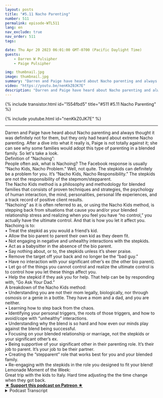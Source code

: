 ```yaml
---
layout: posts
title: "#5.11 Nacho Parenting"
number: 511
permalink: episode-WTL511
lang: en
nav_exclude: true
nav_order: 511
tags:

date: Thu Apr 20 2023 06:01:00 GMT-0700 (Pacific Daylight Time)
guests:
    - Darren W Pulsipher
    - Paige Pulsipher

img: thumbnail.jpg
image: thumbnail.jpg
summary: "Darren and Paige have heard about Nacho parenting and always thought it was definitely not for them, but they only had heard about extreme Nacho parenting. After a dive into what it really is, Paige is not totally against it; she can see why some families would adopt this type of parenting in a blended family. So let's take a look.Definition of “Nachoing”:People often ask, what is Nachoing? The Facebook response is usually “Nacho Kids, Nacho Problem.” Well, not quite. The stepkids can definitely be a problem for you. It’s “Nacho Kids, Nacho Responsibility.” The stepkids are not the responsibility of the stepmom/stepparent.The Nacho Kids method is a philosophy and methodology for blended families that consists of proven techniques and strategies, the psychology of human interaction, the mind, personalities, personal life experiences, and a track record of positive client results.“Nachoing” as it is often referred to as, or using the Nacho Kids method, is stepping back from situations that cause you and/or your blended relationship stress and realizing when you feel you have “no control,” you actually have the ultimate control. And that is how you let it affect you.Nachoing is to:• Treat the stepkid as you would a friend’s kid.• Allow the bio parent to parent their own kid as they deem fit.• Not engaging in negative and unhealthy interactions with the stepkids.• Act as a babysitter in the absence of the bio parent.• Say nothing about, or to, the stepkids unless it’s sheer praise.• Remove the target off your back and no longer be the “bad guy.”• Have no interaction with your significant other’s ex (the other bio parent).• Let go of the things you cannot control and realize the ultimate control is to control how you let these things affect you.• Help the stepkid if they ask you for help. That help can be by responding with, “Go Ask Your Dad.”A breakdown of the Nacho Kids method:• Understanding you are not their mom legally, biologically, nor through osmosis or a genie in a bottle. They have a mom and a dad, and you are neither.• Learning how to step back from the chaos.• Identifying your personal triggers, the roots of those triggers, and how to avoid/cope with “unhealthy” interactions.• Understanding why the blend is so hard and how even our minds play against the blend being successful.• Focusing on your blended relationship or marriage, not the stepkids or your significant other’s ex.• Being supportive of your significant other in their parenting role. It’s their job to parent. It’s your job to be their partner.• Creating the “stepparent” role that works best for you and your blended family.• Re-engaging with the stepkids in the role you designed to fit your blend!Lemonade Moment of the Week:Great trip with the kids to Italy. Hard time adjusting the the time change when they got back."
video: "https://youtu.be/nenKkZ0JK7E"
description: "Darren and Paige have heard about Nacho parenting and always thought it was definitely not for them, but they only had heard about extreme Nacho parenting. After a dive into what it really is, Paige is not totally against it; she can see why some families would adopt this type of parenting in a blended family. So let's take a look.Definition of “Nachoing”:People often ask, what is Nachoing? The Facebook response is usually “Nacho Kids, Nacho Problem.” Well, not quite. The stepkids can definitely be a problem for you. It’s “Nacho Kids, Nacho Responsibility.” The stepkids are not the responsibility of the stepmom/stepparent.The Nacho Kids method is a philosophy and methodology for blended families that consists of proven techniques and strategies, the psychology of human interaction, the mind, personalities, personal life experiences, and a track record of positive client results.“Nachoing” as it is often referred to as, or using the Nacho Kids method, is stepping back from situations that cause you and/or your blended relationship stress and realizing when you feel you have “no control,” you actually have the ultimate control. And that is how you let it affect you.Nachoing is to:• Treat the stepkid as you would a friend’s kid.• Allow the bio parent to parent their own kid as they deem fit.• Not engaging in negative and unhealthy interactions with the stepkids.• Act as a babysitter in the absence of the bio parent.• Say nothing about, or to, the stepkids unless it’s sheer praise.• Remove the target off your back and no longer be the “bad guy.”• Have no interaction with your significant other’s ex (the other bio parent).• Let go of the things you cannot control and realize the ultimate control is to control how you let these things affect you.• Help the stepkid if they ask you for help. That help can be by responding with, “Go Ask Your Dad.”A breakdown of the Nacho Kids method:• Understanding you are not their mom legally, biologically, nor through osmosis or a genie in a bottle. They have a mom and a dad, and you are neither.• Learning how to step back from the chaos.• Identifying your personal triggers, the roots of those triggers, and how to avoid/cope with “unhealthy” interactions.• Understanding why the blend is so hard and how even our minds play against the blend being successful.• Focusing on your blended relationship or marriage, not the stepkids or your significant other’s ex.• Being supportive of your significant other in their parenting role. It’s their job to parent. It’s your job to be their partner.• Creating the “stepparent” role that works best for you and your blended family.• Re-engaging with the stepkids in the role you designed to fit your blend!Lemonade Moment of the Week:Great trip with the kids to Italy. Hard time adjusting the the time change when they got back."
---
```


<div>
{% include transistor.html id="1554fbd5" title="#511 #5.11 Nacho Parenting" %}

{% include youtube.html id="nenKkZ0JK7E" %}
</div>

---

<html><head></head><body><div>Darren and Paige have heard about Nacho parenting and always thought it was definitely not for them, but they only had heard about extreme Nacho parenting. After a dive into what it really is, Paige is not totally against it; she can see why some families would adopt this type of parenting in a blended family. So let's take a look.</div><div>Definition of “Nachoing”:<br>People often ask, what is Nachoing? The Facebook response is usually “Nacho Kids, Nacho Problem.” Well, not quite. The stepkids can definitely be a problem for you. It’s “Nacho Kids, Nacho Responsibility.” The stepkids are not the responsibility of the stepmom/stepparent.<br>The Nacho Kids method is a philosophy and methodology for blended families that consists of proven techniques and strategies, the psychology of human interaction, the mind, personalities, personal life experiences, and a track record of positive client results.<br>“Nachoing” as it is often referred to as, or using the Nacho Kids method, is stepping back from situations that cause you and/or your blended relationship stress and realizing when you feel you have “no control,” you actually have the ultimate control. And that is how you let it affect you.</div><div>Nachoing is to:<br>• Treat the stepkid as you would a friend’s kid.<br>• Allow the bio parent to parent their own kid as they deem fit.<br>• Not engaging in negative and unhealthy interactions with the stepkids.<br>• Act as a babysitter in the absence of the bio parent.<br>• Say nothing about, or to, the stepkids unless it’s sheer praise.<br>• Remove the target off your back and no longer be the “bad guy.”<br>• Have no interaction with your significant other’s ex (the other bio parent).<br>• Let go of the things you cannot control and realize the ultimate control is to control how you let these things affect you.<br>• Help the stepkid if they ask you for help. That help can be by responding with, “Go Ask Your Dad.”</div><div>A breakdown of the Nacho Kids method:<br>• Understanding you are not their mom legally, biologically, nor through osmosis or a genie in a bottle. They have a mom and a dad, and you are neither.<br>• Learning how to step back from the chaos.<br>• Identifying your personal triggers, the roots of those triggers, and how to avoid/cope with “unhealthy” interactions.<br>• Understanding why the blend is so hard and how even our minds play against the blend being successful.<br>• Focusing on your blended relationship or marriage, not the stepkids or your significant other’s ex.<br>• Being supportive of your significant other in their parenting role. It’s their job to parent. It’s your job to be their partner.<br>• Creating the “stepparent” role that works best for you and your blended family.<br>• Re-engaging with the stepkids in the role you designed to fit your blend!</div><div>Lemonade Moment of the Week:</div><div>Great trip with the kids to Italy. Hard time adjusting the the time change when they got back.</div>
<strong>
  <a href="https://www.patreon.com/wheresthelemonade" target="_donate" rel="payment" title="★ Support this podcast on Patreon ★">★ Support this podcast on Patreon ★</a>
</strong></body></html>

<details>
<summary> Podcast Transcript </summary>

<p></p>

</details>
